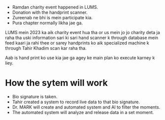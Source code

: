 - Ramdan charity event happened in LUMS.
- Donation with the handprint scanner.
- Zureenab ne bhi is mein participate kia.
- Pura chapter normally likha jae ga.

LUMS mein 2023 ka aik charity event hua tha or us mein jo jo charity deta ja raha tha uski information sari ki sari hand scanner k through database mein feed kaari ja rahi thee or sarey handprints ko aik specialized machine k through Tahir Khadim scan kar raha tha.

Aab is hand print ko use kia jae ga agey ke main plan ko execute karney k liey.

# How the sytem will work
- Bio signature is taken.
- Tahir created a system to record live data to that bio signature.
- Dr. MARK will create and automated system and AI to filter the moments.
- The automated system will analyze and release data in a set moment.

